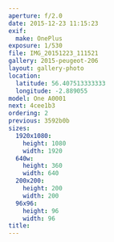 ```yaml
---
aperture: f/2.0
date: 2015-12-23 11:15:23
exif:
  make: OnePlus
exposure: 1/530
file: IMG_20151223_111521
gallery: 2015-peugeot-206
layout: gallery-photo
location:
  latitude: 56.407513333333
  longitude: -2.889055
model: One A0001
next: 4cee1b3
ordering: 2
previous: 3592b0b
sizes:
  1920x1080:
    height: 1080
    width: 1920
  640w:
    height: 360
    width: 640
  200x200:
    height: 200
    width: 200
  96x96:
    height: 96
    width: 96
title: 
---
```

